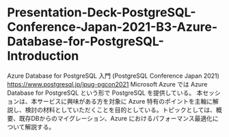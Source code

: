 # Presentation-Deck-PostgreSQL-Conference-Japan-2021-B3-Azure-Database-for-PostgreSQL-Introduction
Azure Database for PostgreSQL 入門 (PostgreSQL Conference Japan 2021) https://www.postgresql.jp/jpug-pgcon2021  Microsoft Azure では Azure Database for PostgreSQL という形で PostgreSQL を提供している。  本セッションは、本サービスに興味がある方を対象に Azure 特有のポイントを主軸に解説し、検討の材料としていただくことを目的としている。トピックとしては、概要、既存DBからのマイグレーション、Azure におけるパフォーマンス最適化について解説する。
